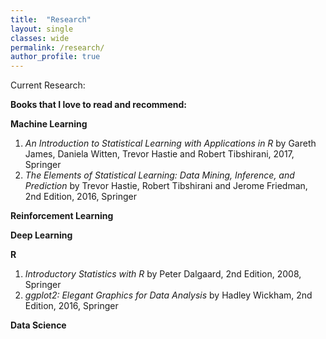 ```yaml
---
title:  "Research"
layout: single
classes: wide
permalink: /research/
author_profile: true
---
```


Current Research:

**Books that I love to read and recommend:**

**Machine Learning**
1. *An Introduction to Statistical Learning with Applications in R* by Gareth James, Daniela Witten, Trevor Hastie and Robert Tibshirani, 2017, Springer
2. *The Elements of Statistical Learning: Data Mining, Inference, and Prediction* by Trevor Hastie, Robert Tibshirani and Jerome Friedman, 2nd Edition, 2016, Springer

**Reinforcement Learning**

**Deep Learning**

**R**
1. *Introductory Statistics with R* by Peter Dalgaard, 2nd Edition, 2008, Springer
2. *ggplot2: Elegant Graphics for Data Analysis* by Hadley Wickham, 2nd Edition, 2016, Springer

**Data Science**
